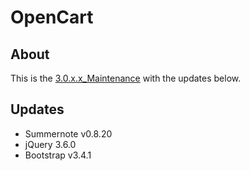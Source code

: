 # OpenCart

## About

This is the <a href="https://github.com/opencart/opencart/tree/3.0.x.x_Maintenance"> 3.0.x.x_Maintenance</a> with the updates below.

## Updates

- Summernote v0.8.20
- jQuery 3.6.0
- Bootstrap v3.4.1